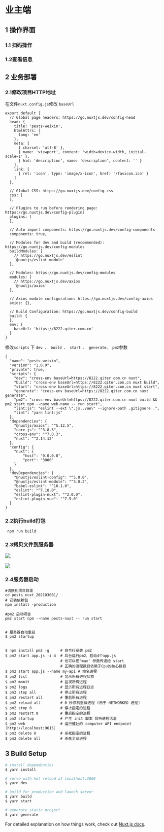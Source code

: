 # 业主端

## 1 操作界面

### 1.1 扫码操作



### 1.2查看信息



## 2 业务部署

### 2.1修改项目HTTP地址

在文件`nuxt.config.js`修改 `baseUrl`

```shell
export default {
  // Global page headers: https://go.nuxtjs.dev/config-head
  head: {
    title: 'pests-weixin',
    htmlAttrs: {
      lang: 'en'
    },
    meta: [
      { charset: 'utf-8' },
      { name: 'viewport', content: 'width=device-width, initial-scale=1' },
      { hid: 'description', name: 'description', content: '' }
    ],
    link: [
      { rel: 'icon', type: 'image/x-icon', href: '/favicon.ico' }
    ]
  },

  // Global CSS: https://go.nuxtjs.dev/config-css
  css: [
  ],

  // Plugins to run before rendering page: https://go.nuxtjs.dev/config-plugins
  plugins: [
  ],

  // Auto import components: https://go.nuxtjs.dev/config-components
  components: true,

  // Modules for dev and build (recommended): https://go.nuxtjs.dev/config-modules
  buildModules: [
    // https://go.nuxtjs.dev/eslint
    '@nuxtjs/eslint-module'
  ],

  // Modules: https://go.nuxtjs.dev/config-modules
  modules: [
    // https://go.nuxtjs.dev/axios
    '@nuxtjs/axios'
  ],

  // Axios module configuration: https://go.nuxtjs.dev/config-axios
  axios: {},

  // Build Configuration: https://go.nuxtjs.dev/config-build
  build: {
  },
  env: {
    baseUrl: 'https://8222.qiter.com.cn'
  }
}

```

修改`scripts` 下 `dev 、 build 、 start 、 generate、 pm2`参数

```shell
{
  "name": "pests-weixin",
  "version": "1.0.0",
  "private": true,
  "scripts": {
    "dev": "cross-env baseUrl=https://8222.qiter.com.cn nuxt",
    "build": "cross-env baseUrl=https://8222.qiter.com.cn nuxt build",
    "start": "cross-env baseUrl=https://8222.qiter.com.cn nuxt start",
    "generate": "cross-env baseUrl=https://8222.qiter.com.cn nuxt generate",
    "pm2": "cross-env baseUrl=https://8222.qiter.com.cn nuxt build && pm2 start npm --name web-name -- run start",
    "lint:js": "eslint --ext \".js,.vue\" --ignore-path .gitignore .",
    "lint": "yarn lint:js"
  },
  "dependencies": {
    "@nuxtjs/axios": "^5.12.5",
    "core-js": "^3.8.3",
    "cross-env": "^7.0.3",
    "nuxt": "^2.14.12"
  },
  "config": {
    "nuxt": {
        "host": "0.0.0.0",
        "port": "3000"
    }
  },
  "devDependencies": {
    "@nuxtjs/eslint-config": "^5.0.0",
    "@nuxtjs/eslint-module": "^3.0.2",
    "babel-eslint": "^10.1.0",
    "eslint": "^7.18.0",
    "eslint-plugin-nuxt": "^2.0.0",
    "eslint-plugin-vue": "^7.5.0"
  }
}

```



### 2.2执行build打包

```shell
 npm run build
```

### 2.3拷贝文件到服务器

![](https://pestscontrol.oss-cn-hangzhou.aliyuncs.com/document/depoly/nuxt-copy-file-to-server.png).

![](https://pestscontrol.oss-cn-hangzhou.aliyuncs.com/document/depoly/xftp-copy-file.png)



### 2.4服务器启动

```shell
#切换到项目目录
cd pests_nuxt_202103081/
# 安装依赖包
npm install -production

#pm2 启动项目
pm2 start npm --name pests-nuxt -- run start 


# 服务器自动重启
$ pm2 startup


$ npm install pm2 -g     # 命令行安装 pm2 
$ pm2 start app.js -i 4  # 后台运行pm2，启动4个app.js 
                         # 也可以把'max' 参数传递给 start
                         # 正确的进程数目依赖于Cpu的核心数目
$ pm2 start app.js --name my-api # 命名进程
$ pm2 list               # 显示所有进程状态
$ pm2 monit              # 监视所有进程
$ pm2 logs               # 显示所有进程日志
$ pm2 stop all           # 停止所有进程
$ pm2 restart all        # 重启所有进程
$ pm2 reload all         # 0 秒停机重载进程 (用于 NETWORKED 进程)
$ pm2 stop 0             # 停止指定的进程
$ pm2 restart 0          # 重启指定的进程
$ pm2 startup            # 产生 init 脚本 保持进程活着
$ pm2 web                # 运行健壮的 computer API endpoint (http://localhost:9615)
$ pm2 delete 0           # 杀死指定的进程
$ pm2 delete all         # 杀死全部进程

```



## 3 Build Setup

```bash
# install dependencies
$ yarn install

# serve with hot reload at localhost:3000
$ yarn dev

# build for production and launch server
$ yarn build
$ yarn start

# generate static project
$ yarn generate
```

For detailed explanation on how things work, check out [Nuxt.js docs](https://nuxtjs.org).
